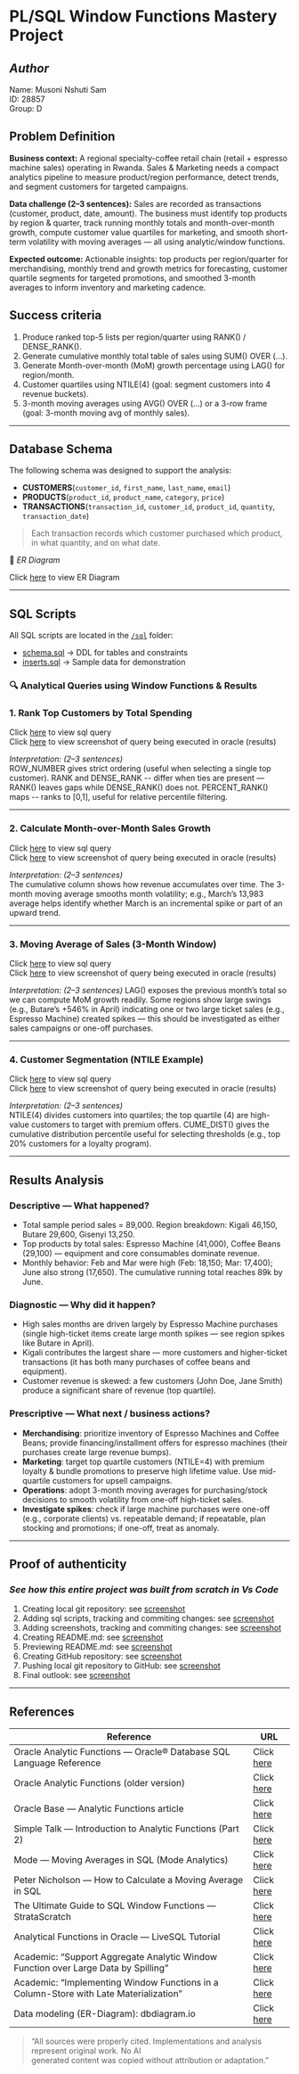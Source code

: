 # PL/SQL Window Functions Mastery Project

## _Author_

Name: Musoni Nshuti Sam  
ID: 28857  
Group: D

## Problem Definition

**Business context:**
A regional specialty-coffee retail chain (retail + espresso machine sales) operating in Rwanda. Sales & Marketing needs a compact analytics pipeline to measure product/region performance, detect trends, and segment customers for targeted campaigns.

**Data challenge (2–3 sentences):**
Sales are recorded as transactions (customer, product, date, amount). The business must identify top products by region & quarter, track running monthly totals and month-over-month growth, compute customer value quartiles for marketing, and smooth short-term volatility with moving averages — all using analytic/window functions.

**Expected outcome:**
Actionable insights: top products per region/quarter for merchandising, monthly trend and growth metrics for forecasting, customer quartile segments for targeted promotions, and smoothed 3-month averages to inform inventory and marketing cadence.

## Success criteria

1. Produce ranked top-5 lists per region/quarter using RANK() / DENSE_RANK().
2. Generate cumulative monthly total table of sales using SUM() OVER (...).
3. Generate Month-over-month (MoM) growth percentage using LAG() for region/month.
4. Customer quartiles using NTILE(4) (goal: segment customers into 4 revenue buckets).
5. 3-month moving averages using AVG() OVER (...) or a 3-row frame (goal: 3-month moving avg of monthly sales).

---

## Database Schema

The following schema was designed to support the analysis:

- **CUSTOMERS**(`customer_id`, `first_name`, `last_name`, `email`)
- **PRODUCTS**(`product_id`, `product_name`, `category`, `price`)
- **TRANSACTIONS**(`transaction_id`, `customer_id`, `product_id`, `quantity`, `transaction_date`)

> Each transaction records which customer purchased which product, in what quantity, and on what date.

📌 _ER Diagram_

Click [here](screenshots/18-ER%20Diagram.png) to view ER Diagram

---

## SQL Scripts

All SQL scripts are located in the [`/sql`](./sql) folder:

- [schema.sql](sql/01-%20schema.sql) → DDL for tables and constraints
- [inserts.sql](sql/02-%20insert.sql) → Sample data for demonstration

### 🔍 Analytical Queries using Window Functions & Results

### 1. Rank Top Customers by Total Spending

Click [here](sql/03-%20first%20window%20function.sql) to view sql query  
Click [here](screenshots/10-first%20windows%20function.png) to view screenshot of query being executed in oracle (results)

_Interpretation: (2–3 sentences)_  
ROW_NUMBER gives strict ordering (useful when selecting a single top customer).
RANK and DENSE_RANK -- differ when ties are present — RANK() leaves gaps while DENSE_RANK() does not.
PERCENT_RANK() maps -- ranks to [0,1], useful for relative percentile filtering.

---

### 2. Calculate Month-over-Month Sales Growth

Click [here](sql/04-%20second%20window%20function.sql) to view sql query  
Click [here](screenshots/11-second%20windows%20function.png) to view screenshot of query being executed in oracle (results)

_Interpretation: (2–3 sentences)_  
The cumulative column shows how revenue accumulates over time.
The 3-month moving average smooths month volatility; e.g., March’s 13,983 average helps identify whether March is an incremental spike or part of an upward trend.

---

### 3. Moving Average of Sales (3-Month Window)

Click [here](sql/05-%20third%20window%20function.sql) to view sql query  
Click [here](screenshots/12-third%20windows%20function.png) to view screenshot of query being executed in oracle (results)

_Interpretation: (2–3 sentences)_
LAG() exposes the previous month’s total so we can compute MoM growth readily. Some regions show
large swings (e.g., Butare’s +546% in April) indicating one or two large ticket sales (e.g., Espresso Machine) created spikes — this should be investigated as either sales campaigns or one-off purchases.

---

### 4. Customer Segmentation (NTILE Example)

Click [here](sql/06-%20fourh%20window%20function.sql) to view sql query  
Click [here](screenshots/14-fourth%20windows%20function.png) to view screenshot of query being executed in oracle (results)

_Interpretation: (2–3 sentences)_  
NTILE(4) divides customers into quartiles; the top quartile (4) are high-value customers to target with premium offers. CUME_DIST() gives the cumulative distribution percentile useful for selecting thresholds (e.g., top 20% customers for a loyalty program).

---

## Results Analysis

### Descriptive — What happened?

- Total sample period sales = 89,000. Region breakdown: Kigali 46,150, Butare 29,600, Gisenyi 13,250.
- Top products by total sales: Espresso Machine (41,000), Coffee Beans (29,100) — equipment and core consumables dominate revenue.
- Monthly behavior: Feb and Mar were high (Feb: 18,150; Mar: 17,400); June also strong (17,650). The cumulative running total reaches 89k by June.

### Diagnostic — Why did it happen?

- High sales months are driven largely by Espresso Machine purchases (single high-ticket items create large month spikes — see region spikes like Butare in April).
- Kigali contributes the largest share — more customers and higher-ticket transactions (it has both many purchases of coffee beans and equipment).
- Customer revenue is skewed: a few customers (John Doe, Jane Smith) produce a significant share of revenue (top quartile).

### Prescriptive — What next / business actions?

- **Merchandising**: prioritize inventory of Espresso Machines and Coffee Beans; provide financing/installment offers for espresso machines (their purchases create large revenue bumps).
- **Marketing**: target top quartile customers (NTILE=4) with premium loyalty & bundle promotions to preserve high lifetime value. Use mid-quartile customers for upsell campaigns.
- **Operations**: adopt 3-month moving averages for purchasing/stock decisions to smooth volatility from one-off high-ticket sales.
- **Investigate spikes**: check if large machine purchases were one-off (e.g., corporate clients) vs. repeatable demand; if repeatable, plan stocking and promotions; if one-off, treat as anomaly.

---

## Proof of authenticity

### _See how this entire project was built from scratch in Vs Code_

1. Creating local git repository: see [screenshot](https://github.com/nshh123/plsql-window-functions-Sam-Musoni/blob/main/screenshots/15-Create%20local%20git%20repository%20before%20pushing.png)
2. Adding sql scripts, tracking and commiting changes: see [screenshot](screenshots/16-tracking%20changes%20and%20commits.png)
3. Adding screenshots, tracking and commiting changes: see [screenshot](screenshots/17-added%20screenshots%20to%20local%20repository.png)
4. Creating README.md: see [screenshot](screenshots/19-create%20README%20file.png)
5. Previewing README.md: see [screenshot](screenshots/20-previewing%20README%20in%20vscode.png)
6. Creating GitHub repository: see [screenshot](screenshots/21-create%20GitHub%20repository.png)
7. Pushing local git repository to GitHub: see [screenshot](screenshots/22-push%20git%20repository%20to%20GitHub.png)
8. Final outlook: see [screenshot](https://github.com/nshh123/plsql-window-functions-Sam-Musoni/blob/main/screenshots/23-final%20project%20outlook.png)

---

## References

| Reference                                                                             | URL                                                                                                                      |
| ------------------------------------------------------------------------------------- | ------------------------------------------------------------------------------------------------------------------------ |
| Oracle Analytic Functions — Oracle® Database SQL Language Reference                   | Click [here](https://docs.oracle.com/en/database/oracle/oracle-database/23/sqlrf/Analytic-Functions.html)                |
| Oracle Analytic Functions (older version)                                             | Click [here](https://docs.oracle.com/html/E26088_01/functions004.htm)                                                    |
| Oracle Base — Analytic Functions article                                              | Click [here](https://oracle-base.com/articles/misc/analytic-functions)                                                   |
| Simple Talk — Introduction to Analytic Functions (Part 2)                             | Click [here](https://www.red-gate.com/simple-talk/databases/oracle-databases/introduction-to-analytic-functions-part-2/) |
| Mode — Moving Averages in SQL (Mode Analytics)                                        | Click [here](https://mode.com/blog/moving-averages-in-sql/)                                                              |
| Peter Nicholson — How to Calculate a Moving Average in SQL                            | Click [here](https://petenicholson.co.uk/mastering-window-functions-how-to-calculate-a-moving-average-in-sql/)           |
| The Ultimate Guide to SQL Window Functions — StrataScratch                            | Click [here](https://www.stratascratch.com/blog/the-ultimate-guide-to-sql-window-functions/)                             |
| Analytical Functions in Oracle — LiveSQL Tutorial                                     | Click [here](https://livesql.oracle.com/apex/livesql/file/tutorial_GNRYA4548AQNXC0S04DXVEV08.html)                       |
| Academic: “Support Aggregate Analytic Window Function over Large Data by Spilling”    | Click [here](https://arxiv.org/abs/2007.10385)                                                                           |
| Academic: “Implementing Window Functions in a Column-Store with Late Materialization” | Click [here](https://arxiv.org/abs/2208.03586)                                                                           |
| Data modeling (ER-Diagram): dbdiagram.io                                              | Click [here](https://dbdiagram.io)                                                                                       |

> “All sources were properly cited. Implementations and analysis represent original work. No AI  
>  generated content was copied without attribution or adaptation.”
